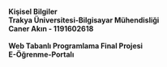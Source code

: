 <b> 
  <br> Kişisel Bilgiler </br>
  Trakya Üniversitesi-Bilgisayar Mühendisliği 
  <br> Caner Akın - 1191602618 </br> 
  <br> Web Tabanlı Programlama Final Projesi </br> 
  E-Öğrenme-Portalı  
  
  
</b>



